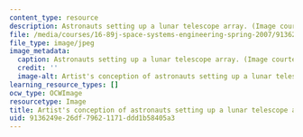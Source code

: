 ```yaml
---
content_type: resource
description: Astronauts setting up a lunar telescope array. (Image courtesy of NASA.)
file: /media/courses/16-89j-space-systems-engineering-spring-2007/9136249e26df79621171ddd1b58405a3_16-89js07-th.jpg
file_type: image/jpeg
image_metadata:
  caption: Astronauts setting up a lunar telescope array. (Image courtesy of [NASA](http://www.nasa.gov/mission_pages/exploration/multimedia/jfa18844_prt.htm).)
  credit: ''
  image-alt: Artist's conception of astronauts setting up a lunar telescope array.
learning_resource_types: []
ocw_type: OCWImage
resourcetype: Image
title: Artist's conception of astronauts setting up a lunar telescope array
uid: 9136249e-26df-7962-1171-ddd1b58405a3
---
```

